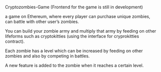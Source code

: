 Cryptozombies-Game (Frontend for the game is still in development)

a game on Ethereum, where every player can purchase unique zombies, can battle with other user’s zombies.

You can build your zombie army and multiply that army by feeding on other lifeforms such as cryptokitties (using the interface for cryprokitties contract).

Each zombie has a level which can be increased by feeding on other zombies and also by competing in battles. 

A new feature is added to the zombie when it reaches a certain level.
